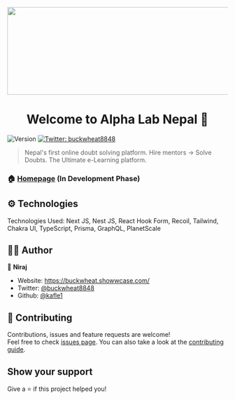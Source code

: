 
<link rel="stylesheet" href="https://cdn.jsdelivr.net/gh/devicons/devicon@v2.15.1/devicon.min.css">


<p align="center">
  <img width="600" height="200" src="https://i.ibb.co/CV6cShS/Screenshot-2022-12-10-200552.png">
</p>



<h1 align="center">Welcome to Alpha Lab Nepal 👋</h1>
<p>
  <img alt="Version" src="https://img.shields.io/badge/version-0.1.0-blue.svg?cacheSeconds=2592000" />
  <a href="https://twitter.com/buckwheat8848" target="_blank">
    <img alt="Twitter: buckwheat8848" src="https://img.shields.io/twitter/follow/buckwheat8848.svg?style=social" />
  </a>
</p>

>Nepal's first online doubt solving platform. Hire mentors -> Solve Doubts. The Ultimate e-Learning platform.

### 🏠 [Homepage](https://alphalabnepal.com) (In Development Phase)

## ⚙️ Technologies


<!-- 
<i style="margin: 5px; font-size: 65px" class="devicon-react-original-wordmark colored"></i>
<i style="margin: 5px; font-size: 65px"  class="devicon-nextjs-original-wordmark"></i>
<i style="margin: 5px; font-size: 65px"  class="devicon-firebase-plain-wordmark colored"></i>
<i style="margin: 5px; font-size: 65px"  class="devicon-tailwindcss-plain colored"></i>
<i style="margin: 5px; font-size: 65px"  class="devicon-typescript-plain colored"></i>
<i style="margin: 5px; font-size: 65px"  class="devicon-redis-plain-wordmark colored"></i>
<i style="margin: 5px; font-size: 65px"  class="devicon-eslint-original-wordmark colored"></i> -->


Technologies Used: Next JS, Nest JS, React Hook Form, Recoil, Tailwind, Chakra UI, TypeScript, Prisma, GraphQL, PlanetScale

## 👩‍💻 Author

👤 **Niraj**

* Website: https://buckwheat.showwcase.com/
* Twitter: [@buckwheat8848](https://twitter.com/buckwheat8848)
* Github: [@kafle1](https://github.com/kafle1)

## 🤝 Contributing

Contributions, issues and feature requests are welcome!<br />Feel free to check [issues page](https://github.com/kafle1/alpha-lab-web/issues). You can also take a look at the [contributing guide](https://github.com/kafle1/alpha-lab-web/blob/master/CONTRIBUTING.md).

## Show your support

Give a ⭐️ if this project helped you!
